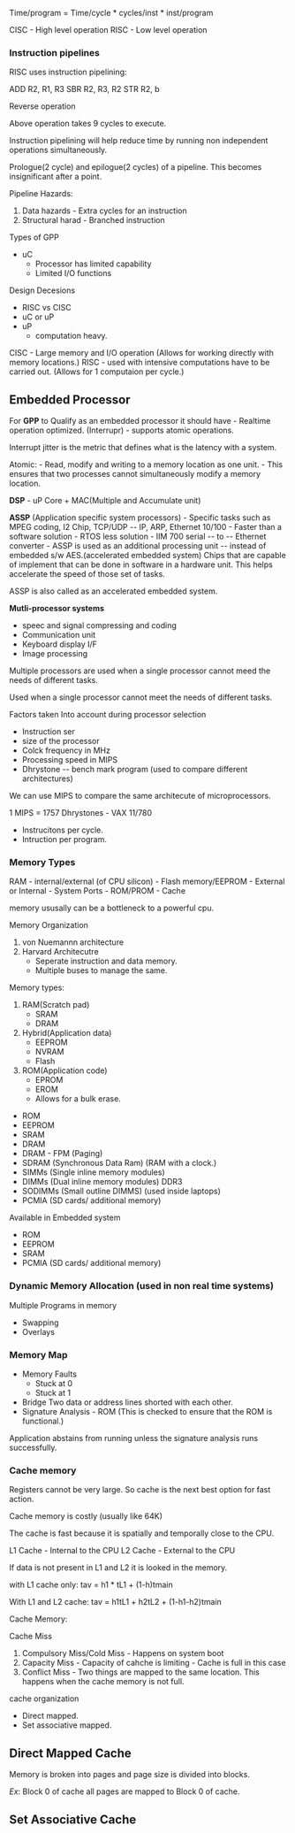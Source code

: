 Time/program = Time/cycle * cycles/inst * inst/program

CISC - High level operation
RISC - Low level operation


### Instruction pipelines

RISC uses instruction pipelining:

ADD R2, R1, R3
SBR R2, R3, R2
STR R2, b

Reverse operation

Above operation takes 9 cycles to execute.

Instruction pipelining will help reduce time by running non independent operations simultaneously.

Prologue(2 cycle) and epilogue(2 cycles) of a pipeline. This becomes insignificant after a point.

Pipeline Hazards:
1. Data hazards - Extra cycles for an instruction
2. Structural harad - Branched instruction

Types of GPP

- uC
    - Processor has limited capability
    - Limited I/O functions

Design Decesions

- RISC vs CISC
- uC or uP
- uP
    - computation heavy.

CISC - Large memory and I/O operation (Allows for working directly with memory locations.)
RISC - used with intensive computations have to be carried out. (Allows for 1 computaion per cycle.)

## Embedded Processor

For __GPP__ to Qualify as an embedded processor it should have
    - Realtime operation optimized. (Interrupr)
    - supports atomic operations.

Interrupt jitter is the metric that defines what is the latency with a system.

Atomic:
    - Read, modify and writing to a memory location as one unit.
    - This ensures that two processes cannot simultaneously modify a memory location.

__DSP__
    - uP Core + MAC(Multiple and Accumulate unit)

__ASSP__ (Application specific system processors)
    - Specific tasks such as MPEG coding, I2 Chip, TCP/UDP -- IP, ARP, Ethernet 10/100
    - Faster than a software solution
    - RTOS less solution
        - IIM 700 serial -- to -- Ethernet converter
    - ASSP is used as an additional processing unit -- instead of embedded s/w AES.(accelerated embedded system)
Chips that are capable of implement that can be done in software in a hardware unit.
This helps accelerate the speed of those set of tasks.

ASSP is also called as an accelerated embedded system.

__Mutli-processor systems__

- speec and signal compressing and coding
- Communication unit
- Keyboard display I/F
- Image processing

Multiple processors are used when a single processor cannot meed the needs of different tasks.

Used when a single processor cannot meet the needs of different tasks.

Factors taken Into account during processor selection

- Instruction ser
- size of the processor
- Colck frequency in MHz
- Processing speed in MIPS
- Dhrystone -- bench mark program (used to compare different architectures)

We can use MIPS to compare the same architecute of microprocessors.

1 MIPS = 1757 Dhrystones - VAX 11/780
 - Instrucitons per cycle.
 - Intruction per program.

### Memory Types

RAM
    - internal/external (of CPU silicon)
    - Flash memory/EEPROM
        - External or Internal
    - System Ports
    - ROM/PROM
    - Cache

memory ususally can be a bottleneck to a powerful cpu.

Memory Organization

1. von Nuemannn architecture
2. Harvard Architecutre
    - Seperate instruction and data memory.
    - Multiple buses to manage the same.

Memory types:
1. RAM(Scratch pad)
    - SRAM
    - DRAM
2. Hybrid(Application data)
    - EEPROM
    - NVRAM
    - Flash
3. ROM(Application code)
    - EPROM
    - EROM
    - Allows for a bulk erase.

 - ROM
 - EEPROM
 - SRAM
 - DRAM
 - DRAM - FPM (Paging)
 - SDRAM (Synchronous Data Ram) (RAM with a clock.)
 - SIMMs (Single inline memory modules)
 - DIMMs (Dual inline memory modules) DDR3
 - SODIMMs (Small outline DIMMS) (used inside laptops)
 - PCMIA (SD cards/ additional memory)


Available in Embedded system
 - ROM
 - EEPROM
 - SRAM
  - PCMIA (SD cards/ additional memory)

### Dynamic Memory Allocation (used in non real time systems)

Multiple Programs in memory
 - Swapping
 - Overlays

### Memory Map
- Memory Faults
    - Stuck at 0
    - Stuck at 1
- Bridge
    Two data or address lines shorted with each other.
- Signature Analysis - ROM (This is checked to ensure that the ROM is functional.)

Application abstains from running unless the signature analysis runs successfully.

### Cache memory

Registers cannot be very large. So cache is the next best option for fast action.

Cache memory is costly (usually like 64K)

The cache is fast because it is spatially and temporally close to the CPU.

L1 Cache - Internal to the CPU
L2 Cache - External to the CPU

If data is not present in L1 and L2 it is looked in the memory.


with L1 cache only:
tav = h1 * tL1 + (1-h)tmain

With L1 and L2 cache:
tav = h1tL1 + h2tL2 + (1-h1-h2)tmain

Cache Memory:

Cache Miss
1. Compulsory Miss/Cold Miss - Happens on system boot
2. Capacity Miss - Capacity of cahche is limiting - Cache is full in this case
3. Conflict Miss - Two things are mapped to the same location. This happens when the cache memory is not full.

cache organization

- Direct mapped.
- Set associative mapped.

## Direct Mapped Cache

Memory is broken into pages and page size is divided into blocks.

_Ex_: Block 0 of cache all pages are mapped to Block 0 of cache.

## Set Associative Cache


